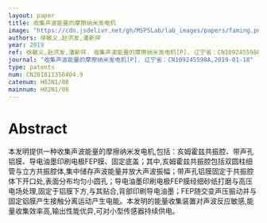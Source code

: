 ```yaml
---
layout: paper
title: 收集声波能量的摩擦纳米发电机
image: "https://cdn.jsdelivr.net/gh/MSPSLab/lab_images/papers/faming.png"
authors: 徐敏义,赵洪发,潘新祥
year: 2019
ref: 徐敏义,赵洪发,潘新祥. 收集声波能量的摩擦纳米发电机[P]. 辽宁省：CN109245598A,2019-01-18
journal: "收集声波能量的摩擦纳米发电机[P]. 辽宁省：CN109245598A,2019-01-18"
type: patents
num: CN201811356404.9
catenum: H02N1/08
mainnum: H02N1/08
---
```


# Abstract

本发明提供一种收集声波能量的摩擦纳米发电机,包括：亥姆霍兹共振腔、带声孔铝膜、导电油墨印刷电极FEP膜、固定底盖；其中,亥姆霍兹共振腔包括双圆柱细管与立方共振腔体,集中储存声波能量并放大声波振幅；带声孔铝膜固定于共振腔体下开口处,表面分布均匀小圆孔；导电油墨印刷电极FEP膜经细砂纸打磨与高压电场处理,固定于铝膜下方,与其贴合,背部印刷导电油墨；FEP随交变声压振动并与固定铝膜产生接触分离运动产生电能。本发明的能量收集装置对声波反应敏感,能量收集效率高,输出性能优异,可对小型传感器持续供电。